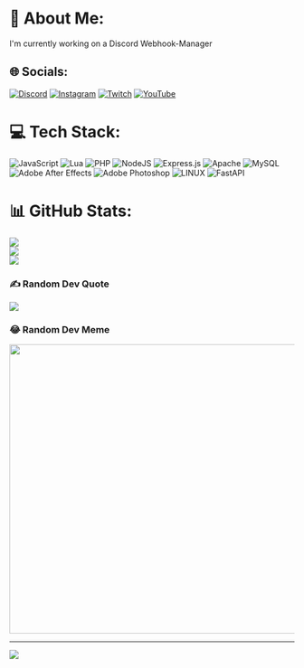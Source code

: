 # 💫 About Me:
I'm currently working on a Discord Webhook-Manager


## 🌐 Socials:
[![Discord](https://img.shields.io/badge/Discord-%237289DA.svg?logo=discord&logoColor=white)](https://discord.gg/https://discord.gg/Vmnb65KWHh) [![Instagram](https://img.shields.io/badge/Instagram-%23E4405F.svg?logo=Instagram&logoColor=white)](https://instagram.com/_mnho) [![Twitch](https://img.shields.io/badge/Twitch-%239146FF.svg?logo=Twitch&logoColor=white)](https://twitch.tv/masterhypx) [![YouTube](https://img.shields.io/badge/YouTube-%23FF0000.svg?logo=YouTube&logoColor=white)](https://youtube.com/@UCyoQAQFJOVkwkgHZRpFweMA) 

# 💻 Tech Stack:
![JavaScript](https://img.shields.io/badge/javascript-%23323330.svg?style=for-the-badge&logo=javascript&logoColor=%23F7DF1E) ![Lua](https://img.shields.io/badge/lua-%232C2D72.svg?style=for-the-badge&logo=lua&logoColor=white) ![PHP](https://img.shields.io/badge/php-%23777BB4.svg?style=for-the-badge&logo=php&logoColor=white) ![NodeJS](https://img.shields.io/badge/node.js-6DA55F?style=for-the-badge&logo=node.js&logoColor=white) ![Express.js](https://img.shields.io/badge/express.js-%23404d59.svg?style=for-the-badge&logo=express&logoColor=%2361DAFB) ![Apache](https://img.shields.io/badge/apache-%23D42029.svg?style=for-the-badge&logo=apache&logoColor=white) ![MySQL](https://img.shields.io/badge/mysql-%2300f.svg?style=for-the-badge&logo=mysql&logoColor=white) ![Adobe After Effects](https://img.shields.io/badge/Adobe%20After%20Effects-9999FF.svg?style=for-the-badge&logo=Adobe%20After%20Effects&logoColor=white) ![Adobe Photoshop](https://img.shields.io/badge/adobephotoshop-%2331A8FF.svg?style=for-the-badge&logo=adobephotoshop&logoColor=white) ![LINUX](https://img.shields.io/badge/Linux-FCC624?style=for-the-badge&logo=linux&logoColor=black) ![FastAPI](https://img.shields.io/badge/FastAPI-005571?style=for-the-badge&logo=fastapi)
# 📊 GitHub Stats:
![](https://github-readme-stats.vercel.app/api?username=masterhyp&theme=dark&hide_border=false&include_all_commits=true&count_private=true)<br/>
![](https://github-readme-streak-stats.herokuapp.com/?user=masterhyp&theme=dark&hide_border=false)<br/>
![](https://github-readme-stats.vercel.app/api/top-langs/?username=masterhyp&theme=dark&hide_border=false&include_all_commits=true&count_private=true&layout=compact)

### ✍️ Random Dev Quote
![](https://quotes-github-readme.vercel.app/api?type=vetical&theme=radical)

### 😂 Random Dev Meme
<img src="https://random-memer.herokuapp.com/" width="512px"/>

---
[![](https://visitcount.itsvg.in/api?id=masterhyp&icon=0&color=0)](https://visitcount.itsvg.in)

<!-- Proudly created with GPRM ( https://gprm.itsvg.in ) -->
